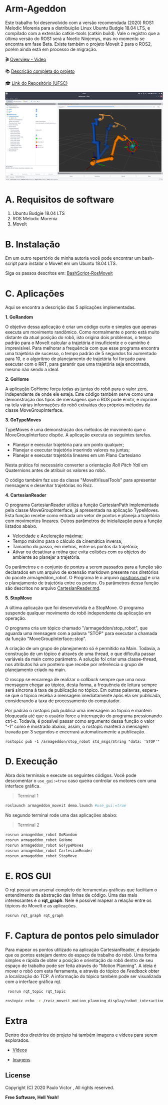 # Arm-Ageddon

Este trabalho foi desenvolvido com a versão recomendada (2020) ROS1 Melodic Morenia para a distribuição Linux Ubuntu Budgie 18.04 LTS, e compilado com a extensão catkin-tools (catkin build). Vale o registro que a última versão do ROS1 será a Noetic Ninjemys, mas no momento se encontra em fase Beta. Existe também o projeto Moveit 2 para o ROS2, porém ainda está em processo de migração.

🎬 [Overview - Video](documentos/videos/OverView.mp4) 

📚 [Descrição completa do projeto](TCC_Paulo_Victor_Duarte.pdf)

🎓 [Link do Repositório (UFSC)](https://repositorio.ufsc.br/handle/123456789/218307)

<img src="documentos/imagens/planning.png"/>

# A. Requisitos de software

1. Ubuntu Budgie 18.04 LTS
2. ROS Melodic Morenia
3. MoveIt

# B. Instalação

Em um outro repertório de minha autoria você pode encontrar um bash-script para instalar o Moveit em um Ubuntu 18.04 LTS.

Siga os passos descritos em: [BashScript-RosMoveit](https://github.com/paulovictor237/BashScript-RosMoveit)

# C. Aplicações

Aqui se encontra a descrição das 5 aplicações implementadas.

**1. GoRandom**

O objetivo dessa aplicação é criar um código curto e simples que apenas executa um movimento randômico. Como normalmente o ponto está muito distante da atual posição do robô, isto origina dois problemas, o tempo padrão para o MoveIt calcular a trajetória é insuficiente e o caminho é imprevisível. Para melhorar a frequência com que esse programa encontra uma trajetória de sucesso, o tempo padrão de 5 segundos foi aumentado para 10, e o algoritmo de planejamento de trajetória foi forçado para executar com o RRT, para garantir que uma trajetória seja encontrada, mesmo não sendo a ideal.

**2. GoHome**

A aplicação GoHome força todas as juntas do robô para o valor zero, independente de onde ele esteja. Este código também serve como uma demonstração dos tipos de mensagens que o ROS pode emitir, e imprime na tela várias informações do robô extraídas dos próprios métodos da classe MoveGroupInterface.

**3. GoTypeMoves**

TypeMoves é uma demonstração dos métodos de movimento que o MoveGroupInterface dispõe. A aplicação executa as seguintes tarefas.

+ Planejar e executar trajetória para um ponto qualquer;
+ Planejar e executar trajetória inserindo valores na juntas;
+ Planejar e executar trajetória lineares em um Plano Cartesiano

Nesta prática foi necessário converter a orientação *Roll Pitch Yall* em Quaternions antes de atribuir os valores ao robô.

O código também faz uso da classe "MoveItVisualTools" para apresentar mensagens e desenhar trajetórias no Rviz.

**4. CartesianReader**

O programa CartesianReader utiliza a função CartesianPath implementada pela classe MoveGroupInterface, já apresentada na aplicação TypeMoves. Esta função recebe como entrada um vetor de pontos e planeja a trajetória com movimentos lineares. Outros parâmetros de inicialização para a função listados abaixo.

+ Velocidade e Aceleração máxima;
+ Tempo máximo para o cálculo da cinemática inversa;
+ Tamanho do passo, em metros, entre os pontos da trajetória;
+ Ativar ou desativar a rotina que evita colisões com os objetos do ambiente ao planejar a trajetória.

Os parâmetros e o conjunto de pontos a serem passados para a função são declarados em um arquivo de extensão markdown presente nos diretórios do pacote armageddon\_robot. O Programa lê  o arquivo [positions.md](armageddon_robot/arquivos/positions.md) e cria o planejamento de trajetória entre os pontos. Os parâmetros dessa função são descritos no arquivo [CartesianReader.md](documentos/formulario/CartesianReader.md).

**5. StopMove**

A última aplicação que foi desenvolvida é a StopMove. O programa suspende qualquer movimento do robô independente da aplicação em operação.

O programa cria um tópico chamado "/armageddon/stop\_robot", que aguarda uma mensagem com a palavra "STOP" para executar a chamada da função "MoveGroupInterface::stop". 

A criação de um grupo de planejamento só é permitido na Main. Todavia, a construção de um tópico é através de uma thread, o que dificulta passar variáveis da main como parâmetro. A solução foi criar uma classe-thread, nos atributos há um ponteiro que recebe por referência o grupo de planejamento criado na main.

O roscpp se encarrega de realizar o *callback* sempre que uma nova mensagem chegar ao tópico, desta forma, a frequência de leitura sempre será síncrona à taxa de publicação no tópico. Em outras palavras, espera-se que o tópico receba a mensagem imediatamente após ela ser publicada, considerando a taxa de processamento do computador.

Por padrão o rostopic pub publica uma mensagem ao tópico e mantem bloqueada até que o usuário force a interrupção do programa pressionando ctrl-c. Todavia, é possível passar como argumento dessa função o valor "-1" como é mostrado abaixo, assim, o rostopic manterá a mensagem travada por 3 segundos e encerrará automaticamente a publicação.

```
rostopic pub -1 /armageddon/stop_robot std_msgs/String "data: 'STOP'" 
```
# D. Execução

Abra dois terminais e execute os seguintes códigos. Você pode descomentar o `use_gui:=true` caso queira controlar os motores com uma interface gráfica.

> Terminal 1

```bash
roslaunch armageddon_moveit demo.launch #use_gui:=true
```

No segundo terminal rode uma das aplicações abaixo:

> Terminal 2

```bash
rosrun armageddon_robot GoRandom
rosrun armageddon_robot GoHome
rosrun armageddon_robot GoTypeMoves
rosrun armageddon_robot CartesianReader
rosrun armageddon_robot StopMove
```
# E. ROS GUI

O rqt possui um arsenal completo de ferramentas gráficas que facilitam o entendimento da abstração das linhas de código. Uma das mais interessantes é o **rqt_graph**. Nele é possível mapear a relação entre os tópicos do MoveIt e as aplicações.

```bash
rosrun rqt_graph rqt_graph
```
# F. Captura de pontos pelo simulador

Para mapear os pontos utilizado na aplicação CartesianReader, é desejado que os pontos estejam dentro do espaço de trabalho do robô. Uma forma simples e rápida de obter a posição e orientação do robô dentro de seu espaço de trabalho pode ser feita através do "Motion Planning". A ideia é mover o robô com esta ferramenta, e através do tópico de *Feedback* obter a localização do TCP. A informação do tópico também pode ser visualizada com a interface gráfica rqt. 
```
 rosrun rqt_topic rqt_topic
```

```bash
rostopic echo -c /rviz_moveit_motion_planning_display/robot_interaction_interactive_marker_topic/feedback
```

 # Extra

Dentro dos diretórios do projeto há também imagens e vídeos para serem explorados.

+ [Vídeos](documentos/videos)

+ [Imagens](documentos/imagens)

License
----

Copyright (C) 2020 Paulo Victor , All rights reserved.

**Free Software, Hell Yeah!**
